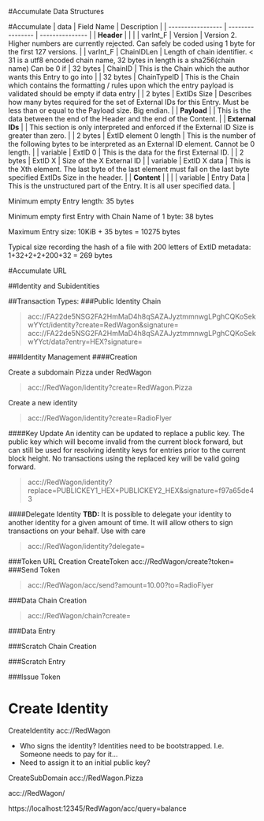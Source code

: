 #Accumulate Data Structures

#Accumulate 
| data | Field Name | Description |
| ----------------- | ---------------- | --------------- | 
| **Header** |  | |
| varInt_F | Version | Version 2.  Higher numbers are currently rejected. Can safely be coded using 1 byte for the first 127 versions. |
| varInt_F | ChainIDLen | Length of chain identifier.  < 31 is a utf8 encoded chain name, 32 bytes in length is a sha256(chain name) Can be 0 if 
| 32 bytes | ChainID | This is the Chain which the author wants this Entry to go into |
| 32 bytes | ChainTypeID | This is the Chain which contains the formatting / rules upon which the entry payload is validated should be empty if data entry |
| 2 bytes | ExtIDs Size | Describes how many bytes required for the set of External IDs for this Entry.  Must be less than or equal to the Payload size.  Big endian. |
| **Payload** | | This is the data between the end of the Header and the end of the Content. |
| **External IDs** |  | This section is only interpreted and enforced if the External ID Size is greater than zero. |
| 2 bytes | ExtID element 0 length | This is the number of the following bytes to be interpreted as an External ID element.  Cannot be 0 length. |
| variable | ExtID 0 | This is the data for the first External ID. |
| 2 bytes | ExtID X | Size of the X External ID  |
| variable | ExtID X data | This is the Xth element.  The last byte of the last element must fall on the last byte specified ExtIDs Size in the header. |
| **Content** | | |
| variable | Entry Data | This is the unstructured part of the Entry.  It is all user specified data. |

Minimum empty Entry length: 35 bytes

Minimum empty first Entry with Chain Name of 1 byte: 38 bytes

Maximum Entry size: 10KiB + 35 bytes = 10275 bytes

Typical size recording the hash of a file with 200 letters of ExtID metadata: 1+32+2+2+200+32 = 269 bytes


#Accumulate URL

##Identity and Subidentities




##Transaction Types:
###Public Identity Chain

> acc://FA22de5NSG2FA2HmMaD4h8qSAZAJyztmmnwgLPghCQKoSekwYYct/identity?create=RedWagon&signature=
> acc://FA22de5NSG2FA2HmMaD4h8qSAZAJyztmmnwgLPghCQKoSekwYYct/data?entry=HEX?signature=

###Identity Management
####Creation


Create a subdomain Pizza under RedWagon

> acc://RedWagon/identity?create=RedWagon.Pizza

Create a new identity

> acc://RedWagon/identity?create=RadioFlyer

 

####Key Update
An identity can be updated to replace a public key.  The public key which will become invalid from
the current block forward, but can still be used for resolving identity keys for entries prior to the current block 
height.  No transactions using the replaced key will be valid going forward.

> acc://RedWagon/identity?replace=PUBLICKEY1_HEX+PUBLICKEY2_HEX&signature=f97a65de43

####Delegate Identity
**TBD:** It is possible to delegate your identity to another identity for a given amount of time.  It will allow
others to sign transactions on your behalf.  Use with care
> acc://RedWagon/identity?delegate=

###Token URL Creation
CreateToken acc://RedWagon/create?token=
###Send Token

> acc://RedWagon/acc/send?amount=10.00?to=RadioFlyer

###Data Chain Creation

> acc://RedWagon/chain?create=

###Data Entry

###Scratch Chain Creation

###Scratch Entry 

###Issue Token




# Create Identity



CreateIdentity acc://RedWagon

* Who signs the identity?  Identities need to be bootstrapped. I.e. Someone needs to pay for it...
* Need to assign it to an initial public key?

CreateSubDomain acc://RedWagon.Pizza

acc://RedWagon/

https://localhost:12345/RedWagon/acc/query=balance
